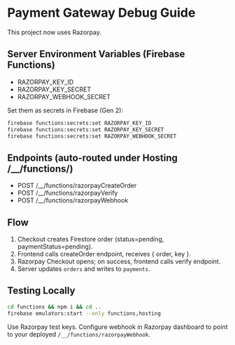 # Payment Gateway Debug Guide

This project now uses Razorpay.

## Server Environment Variables (Firebase Functions)
- RAZORPAY_KEY_ID
- RAZORPAY_KEY_SECRET
- RAZORPAY_WEBHOOK_SECRET

Set them as secrets in Firebase (Gen 2):
```bash
firebase functions:secrets:set RAZORPAY_KEY_ID
firebase functions:secrets:set RAZORPAY_KEY_SECRET
firebase functions:secrets:set RAZORPAY_WEBHOOK_SECRET
```

## Endpoints (auto-routed under Hosting /__/functions/)
- POST /__/functions/razorpayCreateOrder
- POST /__/functions/razorpayVerify
- POST /__/functions/razorpayWebhook

## Flow
1. Checkout creates Firestore order (status=pending, paymentStatus=pending).
2. Frontend calls createOrder endpoint, receives { order, key }.
3. Razorpay Checkout opens; on success, frontend calls verify endpoint.
4. Server updates `orders` and writes to `payments`.

## Testing Locally
```bash
cd functions && npm i && cd ..
firebase emulators:start --only functions,hosting
```
Use Razorpay test keys. Configure webhook in Razorpay dashboard to point to your deployed `/__/functions/razorpayWebhook`.
